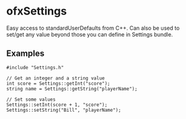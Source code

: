 ofxSettings
===========

Easy access to standardUserDefaults from C++.
Can also be used to set/get any value beyond those you can define in Settings bundle.

Examples
--------

    #include "Settings.h"
    
    // Get an integer and a string value
    int score = Settings::getInt("score");
    string name = Settings::getString("playerName");

    // Set some values
    Settings::setInt(score + 1, "score");
    Settings::setString("Bill", "playerName");